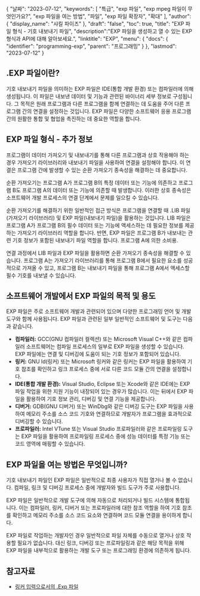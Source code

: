 {
"날짜": "2023-07-12",
  "keywords": [
"특급",
"exp 파일",
"exp mpeg 파일이 무엇인가요?",
"exp 파일을 여는 방법",
"파일",
"exp 파일 확장자",
"확대"
],
  "author": {
"display_name": "샤킬 파이즈"
},
"draft": "false",
"toc": true,
"title": "EXP 파일 형식 - 기호 내보내기 파일",
  "description":"EXP 파일을 생성하고 열 수 있는 EXP 형식과 API에 대해 알아보세요.",
"linktitle": "EXP",
  "menu": {
    "docs": {
      "identifier": "programming-exp",
"parent": "프로그래밍"
}
},
"lastmod": "2023-07-12"
}

## .EXP 파일이란?

기호 내보내기 파일을 의미하는 EXP 파일은 IDE(통합 개발 환경) 또는 컴파일러에 의해 생성됩니다. 이 파일은 내보낸 데이터 및 기능과 관련된 바이너리 세부 정보로 구성됩니다. 그 목적은 원래 프로그램과 다른 프로그램을 함께 연결하는 데 도움을 주어 다른 프로그램 간의 연결을 설정하는 것입니다. EXP 파일은 다양한 소프트웨어 응용 프로그램 간의 원활한 통합 및 협업을 촉진하는 데 중요한 역할을 합니다.

## EXP 파일 형식 - 추가 정보

프로그램이 데이터 가져오기 및 내보내기를 통해 다른 프로그램과 상호 작용해야 하는 경우 가져오기 라이브러리와 내보내기 파일을 사용하여 연결을 설정해야 합니다. 이 연결은 프로그램 간에 발생할 수 있는 순환 가져오기 종속성을 해결하는 데 중요합니다.

순환 가져오기는 프로그램 A가 프로그램 B의 특정 데이터 또는 기능에 의존하고 프로그램 B도 프로그램 A의 데이터 또는 기능에 의존할 때 발생합니다. 이러한 상호 종속성은 소프트웨어 개발 프로세스의 연결 단계에서 문제를 일으킬 수 있습니다.

순환 가져오기를 해결하기 위한 일반적인 접근 방식은 프로그램을 연결할 때 .LIB 파일(가져오기 라이브러리) 및 EXP 파일(내보내기 파일)을 활용하는 것입니다. LIB 파일은 프로그램 A가 프로그램 B의 필수 데이터 또는 기능에 액세스하는 데 필요한 정보를 제공하는 가져오기 라이브러리 역할을 합니다. 반면, EXP 파일은 프로그램 B가 내보내는 관련 기호 정보가 포함된 내보내기 파일 역할을 합니다. 프로그램 A에 의한 소비용.

연결 과정에서 LIB 파일과 EXP 파일을 활용하면 순환 가져오기 종속성을 해결할 수 있습니다. 프로그램 A는 가져오기 라이브러리를 통해 프로그램 B에서 필요한 요소를 성공적으로 가져올 수 있고, 프로그램 B는 내보내기 파일을 통해 프로그램 A에서 액세스할 필수 기호를 내보낼 수 있습니다.

## 소프트웨어 개발에서 EXP 파일의 목적 및 용도

EXP 파일은 주로 소프트웨어 개발과 관련되어 있으며 다양한 프로그래밍 언어 및 개발 도구와 함께 사용됩니다. EXP 파일과 관련된 일부 일반적인 소프트웨어 및 도구는 다음과 같습니다.

- **컴파일러:** GCC(GNU 컴파일러 컬렉션) 또는 Microsoft Visual C++와 같은 컴파일러 소프트웨어는 컴파일 프로세스의 일부로 EXP 파일을 생성할 수 있습니다. EXP 파일에는 연결 및 디버깅에 도움이 되는 기호 정보가 포함되어 있습니다.
- **링커:** GNU ld(링커) 또는 Microsoft 링커와 같은 링커는 EXP 파일을 활용하여 기호 참조를 확인하고 링크 프로세스 중에 서로 다른 코드 모듈 간의 연결을 설정합니다.
- **IDE(통합 개발 환경):** Visual Studio, Eclipse 또는 Xcode와 같은 IDE에는 EXP 파일 작업을 위한 지원 기능이 내장되어 있는 경우가 많습니다. 이는 뒤에서 EXP 파일을 활용하여 기호 정보 관리, 디버깅 및 연결 기능을 제공합니다.
- **디버거:** GDB(GNU 디버거) 또는 WinDbg와 같은 디버깅 도구는 EXP 파일을 사용하여 메모리 주소를 소스 코드 기호와 연결하므로 개발자가 프로그램을 효과적으로 디버깅할 수 있습니다.
- **프로파일러:** Intel VTune 또는 Visual Studio 프로파일러와 같은 프로파일링 도구는 EXP 파일을 활용하여 프로파일링 프로세스 중에 성능 데이터를 특정 기능 또는 코드 영역에 매핑할 수 있습니다.

## EXP 파일을 여는 방법은 무엇입니까?

기호 내보내기 파일인 EXP 파일은 일반적으로 최종 사용자가 직접 열거나 볼 수 없습니다. 컴파일, 링크 및 디버깅 프로세스 중에 개발자와 빌드 도구가 주로 사용합니다.

EXP 파일은 일반적으로 개발 도구에 의해 자동으로 처리되거나 빌드 시스템에 통합됩니다. 이는 컴파일러, 링커, 디버거 또는 프로파일러에 대한 참조 역할을 하여 기호 참조를 확인하고 메모리 주소를 소스 코드 요소와 연결하며 코드 모듈 연결을 용이하게 합니다.

EXP 파일로 작업하는 개발자인 경우 일반적으로 파일 자체를 수동으로 열거나 상호 작용할 필요가 없습니다. 대신 링크, 디버깅 또는 프로파일링과 같은 해당 목적을 위해 EXP 파일을 내부적으로 활용하는 개발 도구 또는 프로그래밍 환경에 의존하게 됩니다.

## 참고자료
* [링커 입력으로서의 .Exp 파일](https://learn.microsoft.com/en-us/cpp/build/reference/dot-exp-files-as-linker-input?view=msvc-170)

